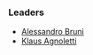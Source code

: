 ### Leaders
* [Alessandro Bruni](mailto://alessandro.bruni@owasp.org)
* [Klaus Agnoletti](mailto://klaus@agnoletti.dk)

